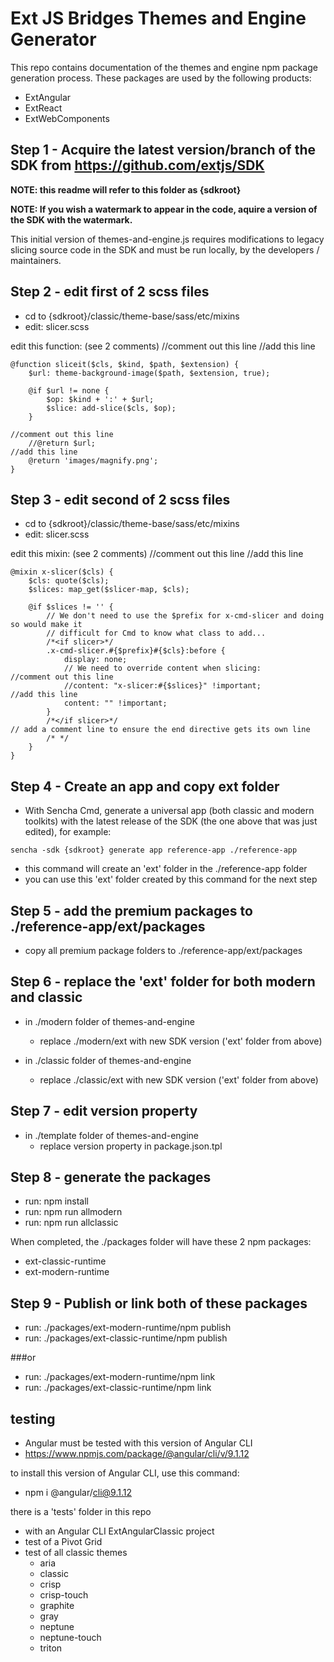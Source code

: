 # Ext JS Bridges Themes and Engine Generator
This repo contains documentation of the themes and engine npm package generation process.
These packages are used by the following products:
- ExtAngular
- ExtReact
- ExtWebComponents

## Step 1 - Acquire the latest version/branch of the SDK from https://github.com/extjs/SDK

**NOTE: this readme will refer to this folder as {sdkroot}**

**NOTE: If you wish a watermark to appear in the code, aquire a version of the SDK with the watermark.**

This initial version of themes-and-engine.js requires modifications to legacy slicing source code in the SDK and must be run locally,
by the developers / maintainers.

## Step 2 - edit first of 2 scss files

- cd to {sdkroot}/classic/theme-base/sass/etc/mixins
- edit: slicer.scss

edit this function: (see 2 comments)
//comment out this line
//add this line
```
@function sliceit($cls, $kind, $path, $extension) {
    $url: theme-background-image($path, $extension, true);

    @if $url != none {
        $op: $kind + ':' + $url;
        $slice: add-slice($cls, $op);
    }

//comment out this line
    //@return $url;
//add this line
    @return 'images/magnify.png';
}
```

## Step 3 - edit second of 2 scss files

- cd to {sdkroot}/classic/theme-base/sass/etc/mixins
- edit: slicer.scss

edit this mixin: (see 2 comments)
//comment out this line
//add this line
```
@mixin x-slicer($cls) {
    $cls: quote($cls);
    $slices: map_get($slicer-map, $cls);

    @if $slices != '' {
        // We don't need to use the $prefix for x-cmd-slicer and doing so would make it
        // difficult for Cmd to know what class to add...
        /*<if slicer>*/
        .x-cmd-slicer.#{$prefix}#{$cls}:before {
            display: none;
            // We need to override content when slicing:
//comment out this line
            //content: "x-slicer:#{$slices}" !important;
//add this line
            content: "" !important;
        }
        /*</if slicer>*/
// add a comment line to ensure the end directive gets its own line
        /* */
    }
}
```

## Step 4 - Create an app and copy ext folder

- With Sencha Cmd, generate a universal app (both classic and modern toolkits) with the latest release of the SDK (the one above that was just edited), for example:

```
sencha -sdk {sdkroot} generate app reference-app ./reference-app
```

- this command will create an 'ext' folder in the ./reference-app folder
- you can use this 'ext' folder created by this command for the next step

## Step 5 - add the premium packages to ./reference-app/ext/packages

- copy all premium package folders to ./reference-app/ext/packages

## Step 6 - replace the 'ext' folder for both modern and classic

- in ./modern folder of themes-and-engine
  - replace ./modern/ext with new SDK version ('ext' folder from above)

- in ./classic folder of themes-and-engine
  - replace ./classic/ext with new SDK version ('ext' folder from above)

## Step 7 - edit version property

- in ./template folder of themes-and-engine
  - replace version property in package.json.tpl

## Step 8 -  generate the packages

- run: npm install
- run: npm run allmodern
- run: npm run allclassic

When completed, the ./packages folder will have these 2 npm packages:

- ext-classic-runtime
- ext-modern-runtime

## Step 9 - Publish or link both of these packages

- run: ./packages/ext-modern-runtime/npm publish
- run: ./packages/ext-classic-runtime/npm publish

###or

- run: ./packages/ext-modern-runtime/npm link
- run: ./packages/ext-classic-runtime/npm link


## testing

- Angular must be tested with this version of Angular CLI
- https://www.npmjs.com/package/@angular/cli/v/9.1.12

to install this version of Angular CLI, use this command:

- npm i @angular/cli@9.1.12

there is a 'tests' folder in this repo

- with an Angular CLI ExtAngularClassic project
- test of a Pivot Grid
- test of all classic themes
  - aria
  - classic
  - crisp
  - crisp-touch
  - graphite
  - gray
  - neptune
  - neptune-touch
  - triton


